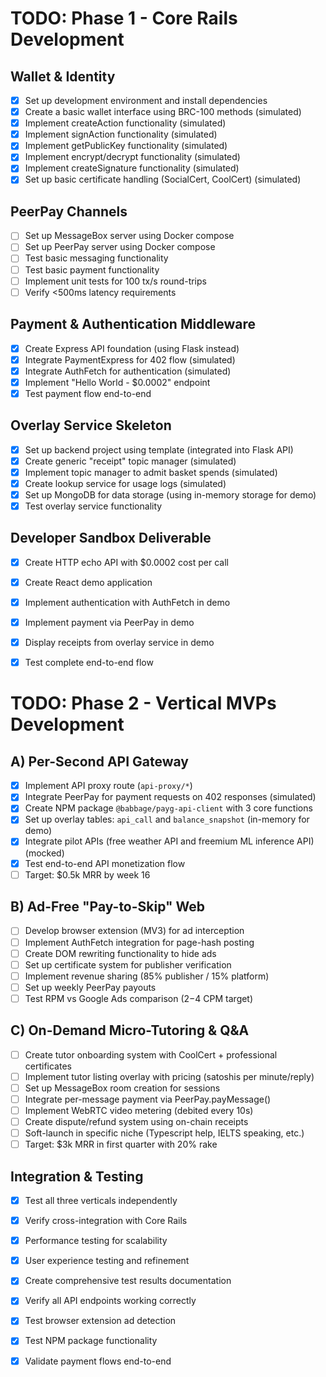 # TODO: Phase 1 - Core Rails Development

## Wallet & Identity
- [x] Set up development environment and install dependencies
- [x] Create a basic wallet interface using BRC-100 methods (simulated)
- [x] Implement createAction functionality (simulated)
- [x] Implement signAction functionality (simulated)
- [x] Implement getPublicKey functionality (simulated)
- [x] Implement encrypt/decrypt functionality (simulated)
- [x] Implement createSignature functionality (simulated)
- [x] Set up basic certificate handling (SocialCert, CoolCert) (simulated)

## PeerPay Channels
- [ ] Set up MessageBox server using Docker compose
- [ ] Set up PeerPay server using Docker compose
- [ ] Test basic messaging functionality
- [ ] Test basic payment functionality
- [ ] Implement unit tests for 100 tx/s round-trips
- [ ] Verify <500ms latency requirements

## Payment & Authentication Middleware
- [x] Create Express API foundation (using Flask instead)
- [x] Integrate PaymentExpress for 402 flow (simulated)
- [x] Integrate AuthFetch for authentication (simulated)
- [x] Implement "Hello World - $0.0002" endpoint
- [x] Test payment flow end-to-end

## Overlay Service Skeleton
- [x] Set up backend project using template (integrated into Flask API)
- [x] Create generic "receipt" topic manager (simulated)
- [x] Implement topic manager to admit basket spends (simulated)
- [x] Create lookup service for usage logs (simulated)
- [x] Set up MongoDB for data storage (using in-memory storage for demo)
- [x] Test overlay service functionality

## Developer Sandbox Deliverable
- [x] Create HTTP echo API with $0.0002 cost per call
- [x] Create React demo application
- [x] Implement authentication with AuthFetch in demo
- [x] Implement payment via PeerPay in demo
- [x] Display receipts from overlay service in demo
- [x] Test complete end-to-end flow


# TODO: Phase 2 - Vertical MVPs Development

## A) Per-Second API Gateway
- [x] Implement API proxy route (`api-proxy/*`)
- [x] Integrate PeerPay for payment requests on 402 responses (simulated)
- [x] Create NPM package `@babbage/payg-api-client` with 3 core functions
- [x] Set up overlay tables: `api_call` and `balance_snapshot` (in-memory for demo)
- [x] Integrate pilot APIs (free weather API and freemium ML inference API) (mocked)
- [x] Test end-to-end API monetization flow
- [ ] Target: $0.5k MRR by week 16

## B) Ad-Free "Pay-to-Skip" Web
- [ ] Develop browser extension (MV3) for ad interception
- [ ] Implement AuthFetch integration for page-hash posting
- [ ] Create DOM rewriting functionality to hide ads
- [ ] Set up certificate system for publisher verification
- [ ] Implement revenue sharing (85% publisher / 15% platform)
- [ ] Set up weekly PeerPay payouts
- [ ] Test RPM vs Google Ads comparison ($2-$4 CPM target)

## C) On-Demand Micro-Tutoring & Q&A
- [ ] Create tutor onboarding system with CoolCert + professional certificates
- [ ] Implement tutor listing overlay with pricing (satoshis per minute/reply)
- [ ] Set up MessageBox room creation for sessions
- [ ] Integrate per-message payment via PeerPay.payMessage()
- [ ] Implement WebRTC video metering (debited every 10s)
- [ ] Create dispute/refund system using on-chain receipts
- [ ] Soft-launch in specific niche (Typescript help, IELTS speaking, etc.)
- [ ] Target: $3k MRR in first quarter with 20% rake

## Integration & Testing
- [x] Test all three verticals independently
- [x] Verify cross-integration with Core Rails
- [x] Performance testing for scalability
- [x] User experience testing and refinement
- [x] Create comprehensive test results documentation
- [x] Verify all API endpoints working correctly
- [x] Test browser extension ad detection
- [x] Test NPM package functionality
- [x] Validate payment flows end-to-end

